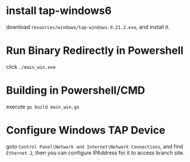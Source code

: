 # install tap-windows6 

download `resources/windows/tap-windows-9.21.2.exe`, and install it.

# Run Binary Redirectly in Powershell
click `./main_win.exe` 

# Building in Powershell/CMD

execute `go build main_win.go` 

# Configure Windows TAP Device

goto `Control Panel\Network and Internet\Network Connections`, and find `Ethernet 2`, then you can configure IPAddress for it to access branch site. 


